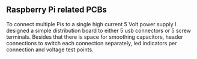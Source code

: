 ## Raspberry Pi related PCBs
To connect multiple Pis to a single high current 5 Volt power supply I designed a simple distribution board to either 5 usb connectors or 5 screw terminals. Besides that there is space for smoothing capacitors, header connections to switch each connection separately, led indicators per connection and voltage test points.
